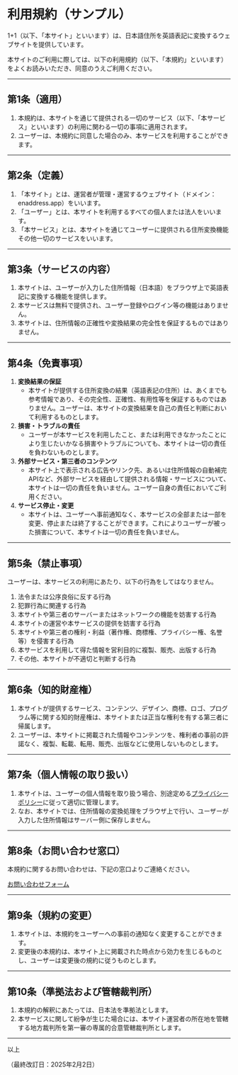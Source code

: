 # 利用規約（サンプル）

1+1（以下、「本サイト」といいます）は、日本語住所を英語表記に変換するウェブサイトを提供しています。

本サイトのご利用に際しては、以下の利用規約（以下、「本規約」といいます）をよくお読みいただき、同意のうえご利用ください。

---

## 第1条（適用）

1. 本規約は、本サイトを通じて提供される一切のサービス（以下、「本サービス」といいます）の利用に関わる一切の事項に適用されます。
2. ユーザーは、本規約に同意した場合のみ、本サービスを利用することができます。

---

## 第2条（定義）

1. 「本サイト」とは、運営者が管理・運営するウェブサイト（ドメイン： enaddress.app）をいいます。
2. 「ユーザー」とは、本サイトを利用するすべての個人または法人をいいます。
3. 「本サービス」とは、本サイトを通じてユーザーに提供される住所変換機能その他一切のサービスをいいます。

---

## 第3条（サービスの内容）

1. 本サイトは、ユーザーが入力した住所情報（日本語）をブラウザ上で英語表記に変換する機能を提供します。
2. 本サービスは無料で提供され、ユーザー登録やログイン等の機能はありません。
3. 本サイトは、住所情報の正確性や変換結果の完全性を保証するものではありません。

---

## 第4条（免責事項）

1. **変換結果の保証**
    - 本サイトが提供する住所変換の結果（英語表記の住所）は、あくまでも参考情報であり、その完全性、正確性、有用性等を保証するものではありません。ユーザーは、本サイトの変換結果を自己の責任と判断において利用するものとします。
2. **損害・トラブルの責任**
    - ユーザーが本サービスを利用したこと、または利用できなかったことにより生じたいかなる損害やトラブルについても、本サイトは一切の責任を負わないものとします。
3. **外部サービス・第三者のコンテンツ**
    - 本サイト上で表示される広告やリンク先、あるいは住所情報の自動補完APIなど、外部サービスを経由して提供される情報・サービスについて、本サイトは一切の責任を負いません。ユーザー自身の責任においてご利用ください。
4. **サービス停止・変更**
    - 本サイトは、ユーザーへ事前通知なく、本サービスの全部または一部を変更、停止または終了することができます。これによりユーザーが被った損害について、本サイトは一切の責任を負いません。

---

## 第5条（禁止事項）

ユーザーは、本サービスの利用にあたり、以下の行為をしてはなりません。

1. 法令または公序良俗に反する行為
2. 犯罪行為に関連する行為
3. 本サイトや第三者のサーバーまたはネットワークの機能を妨害する行為
4. 本サイトの運営や本サービスの提供を妨害する行為
5. 本サイトや第三者の権利・利益（著作権、商標権、プライバシー権、名誉等）を侵害する行為
6. 本サービスを利用して得た情報を営利目的に複製、販売、出版する行為
7. その他、本サイトが不適切と判断する行為

---

## 第6条（知的財産権）

1. 本サイトが提供するサービス、コンテンツ、デザイン、商標、ロゴ、プログラム等に関する知的財産権は、本サイトまたは正当な権利を有する第三者に帰属します。
2. ユーザーは、本サイトに掲載された情報やコンテンツを、権利者の事前の許諾なく、複製、転載、転用、販売、出版などに使用しないものとします。

---

## 第7条（個人情報の取り扱い）

1. 本サイトは、ユーザーの個人情報を取り扱う場合、別途定める[プライバシーポリシー](/privacy)に従って適切に管理します。
2. なお、本サイトでは、住所情報の変換処理をブラウザ上で行い、ユーザーが入力した住所情報はサーバー側に保存しません。

---

## 第8条（お問い合わせ窓口）

本規約に関するお問い合わせは、下記の窓口よりご連絡ください。

[お問い合わせフォーム](https://docs.google.com/forms/d/e/1FAIpQLSeR7vytM_tC8jikkOxEQbBd57EUDw4epxWo-eLD5LTPEZGDSA/viewform?usp=sharing)

---

## 第9条（規約の変更）

1. 本サイトは、本規約をユーザーへの事前の通知なく変更することができます。
2. 変更後の本規約は、本サイト上に掲載された時点から効力を生じるものとし、ユーザーは変更後の規約に従うものとします。

---

## 第10条（準拠法および管轄裁判所）

1. 本規約の解釈にあたっては、日本法を準拠法とします。
2. 本サービスに関して紛争が生じた場合には、本サイト運営者の所在地を管轄する地方裁判所を第一審の専属的合意管轄裁判所とします。

---

以上

（最終改訂日：2025年2月2日）
